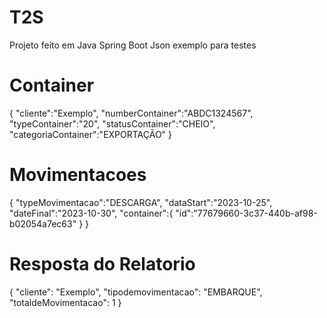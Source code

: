 # T2S
Projeto feito em Java Spring Boot 
Json exemplo para testes 
# Container
{
    "cliente":"Exemplo",
    "numberContainer":"ABDC1324567",
    "typeContainer":"20",
    "statusContainer":"CHEIO",
    "categoriaContainer":"EXPORTAÇÃO"
}

# Movimentacoes
{
    "typeMovimentacao":"DESCARGA",
    "dataStart":"2023-10-25",
    "dateFinal":"2023-10-30",
    "container":{
        "id":"77679660-3c37-440b-af98-b02054a7ec63"
        }
}
# Resposta do Relatorio 
  {
        "cliente": "Exemplo",
        "tipodemovimentacao": "EMBARQUE",
        "totaldeMovimentacao": 1
    }
